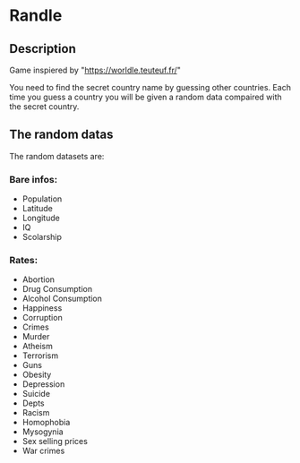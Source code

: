 # Randle

## Description

Game inspiered by "https://worldle.teuteuf.fr/"

You need to find the secret country name by guessing other countries. Each time you guess a country you will be given a random data compaired with the secret country.

## The random datas

The random datasets are:

### Bare infos:

- Population
- Latitude
- Longitude
- IQ
- Scolarship

### Rates:

- Abortion
- Drug Consumption
- Alcohol Consumption
- Happiness
- Corruption
- Crimes
- Murder
- Atheism
- Terrorism
- Guns
- Obesity
- Depression
- Suicide
- Depts
- Racism
- Homophobia
- Mysogynia
- Sex selling prices
- War crimes
